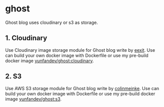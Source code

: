 # ghost
Ghost blog uses cloudinary or s3 as storage.

## 1. Cloudinary

Use Cloudinary image storage module for Ghost blog write by [eexit](https://github.com/eexit/ghost-storage-cloudinary). Use can build your own docker image with Dockerfile or use my pre-build docker image [yunfandev/ghost:cloudinary](https://hub.docker.com/repository/docker/yunfandev/ghost).

## 2. S3

Use AWS S3 storage module for Ghost blog write by [colinmeinke](https://github.com/colinmeinke/ghost-storage-adapter-s3). Use can build your own docker image with Dockerfile or use my pre-build docker image [yunfandev/ghost:s3](https://hub.docker.com/repository/docker/yunfandev/ghost).
